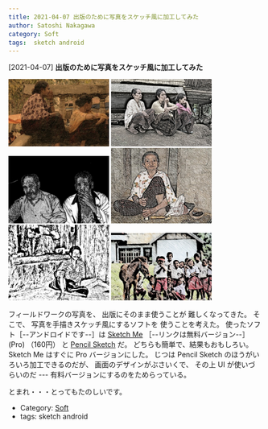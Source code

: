 ```yaml
---
title: 2021-04-07 出版のために写真をスケッチ風に加工してみた
author: Satoshi Nakagawa
category: Soft
tags:  sketch android
---
```


[2021-04-07] **出版のために写真をスケッチ風に加工してみた** 

<img src="/pict/2021-04-06-ngada.jpg" alt="" width="200"/>
<img src="/pict/2021-04-06-atafai.jpg" alt="" width="200"/>
<img src="./pict/2021-04-06-mata.jpg" alt="" width="200"/>

<img src="/pict/2021-04-06-jara.jpg" alt="" width="200"/>
<img src="/pict/2021-04-06-kaju.jpg" alt="" width="200"/>
<img src="./pict/2021-04-06-lio.jpg" alt="" width="200"/>

 フィールドワークの写真を、
出版にそのまま使うことが
難しくなってきた。
そこで、
写真を手描きスケッチ風にするソフトを
使うことを考えた。
使ったソフト［--アンドロイドです--］は
[Sketch Me](https://play.google.com/store/apps/details?id=com.xnview.XnSketch&hl=ja&gl=US) ［--リンクは無料バージョン--］
(Pro) （160円）
と [Pencil Sketch](https://play.google.com/store/apps/details?id=com.dumplingsandwich.pencilsketch&hl=ja&gl=US) だ。
どちらも簡単で、結果もおもしろい。
Sketch Me はすぐに Pro バージョンにした。
じつは Pencil Sketch のほうがいろいろ加工できるのだが、
画面のデザインがぶさいくで、
その上 UI が使いづらいのだ ---
有料バージョンにするのをためらっている。

 とまれ・・・とってもたのしいです。

- Category: [Soft](https://merapano.github.io/categories.html#Soft)
- tags:  sketch android
